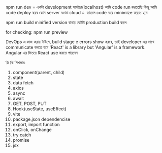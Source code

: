 npm run dev = একটা development সার্ভারে(localhost) আমি code run করতেছি
কিন্তু আমি code deploy করব কোন server অথবা cloud এ. তাহলে code আর minimize করতে হবে

npm run build
minified version বানায় যেইটা production build করল

for checking: npm run preview

DevOps এ কাজ করার টাইমে, build stage e errors show করবে, তাই developer এর সাথে communicate করতে হবে 
'React' is a library but 'Angular' is a framework. Angular এর ভিতরে React use করতে পারবেন 

কি কি শিখলাম
1. component(parent, child)
2. state
3. data fetch
4. axios
5. async
6. await
7. GET, POST, PUT
8. Hook(useState, useEffect)
9. vite
10. package.json dependencise
11. export, import function
12. onClick, onChange
13. try catch
14. promise
15. jsx
